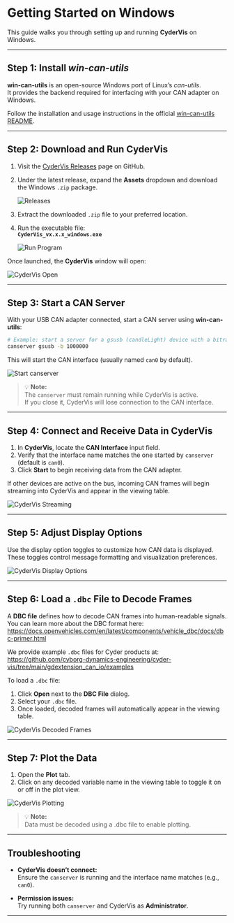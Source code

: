 # Getting Started on Windows

This guide walks you through setting up and running **CyderVis** on Windows.

---

## Step 1: Install *win-can-utils*

**win-can-utils** is an open-source Windows port of Linux’s *can-utils*.  
It provides the backend required for interfacing with your CAN adapter on Windows.

Follow the installation and usage instructions in the official [win-can-utils README](https://github.com/cyborg-dynamics-engineering/win-can-utils?tab=readme-ov-file#windows-can-utils).

---

## Step 2: Download and Run CyderVis

1. Visit the [CyderVis Releases](https://github.com/Cyborg-Dynamics-Engineering/cyder-vis/releases) page on GitHub.  
2. Under the latest release, expand the **Assets** dropdown and download the Windows `.zip` package.

   ![Releases](images/releases.png)

3. Extract the downloaded `.zip` file to your preferred location.  
4. Run the executable file:  
   **`CyderVis_vx.x.x_windows.exe`**

   ![Run Program](images/run_program.png)

Once launched, the **CyderVis** window will open:

![CyderVis Open](images/cydervis_opened.png)

---

## Step 3: Start a CAN Server

With your USB CAN adapter connected, start a CAN server using **win-can-utils**:

```bash
# Example: start a server for a gsusb (candleLight) device with a bitrate of 1 Mbps
canserver gsusb -b 1000000
```

This will start the CAN interface (usually named `can0` by default).

![Start canserver](images/start_canserver.png)

> 💡 **Note:**  
> The `canserver` must remain running while CyderVis is active.  
> If you close it, CyderVis will lose connection to the CAN interface.

---

## Step 4: Connect and Receive Data in CyderVis

1. In **CyderVis**, locate the **CAN Interface** input field.  
2. Verify that the interface name matches the one started by `canserver` (default is `can0`).  
3. Click **Start** to begin receiving data from the CAN adapter.

If other devices are active on the bus, incoming CAN frames will begin streaming into CyderVis and appear in the viewing table.

![CyderVis Streaming](images/cydervis_streaming.png)

---

## Step 5: Adjust Display Options

Use the display option toggles to customize how CAN data is displayed.  
These toggles control message formatting and visualization preferences.

![CyderVis Display Options](images/cydervis_display_options.png)

---

## Step 6: Load a `.dbc` File to Decode Frames

A **DBC file** defines how to decode CAN frames into human-readable signals.  
You can learn more about the DBC format here:  
<https://docs.openvehicles.com/en/latest/components/vehicle_dbc/docs/dbc-primer.html>

We provide example `.dbc` files for Cyder products at:  
<https://github.com/cyborg-dynamics-engineering/cyder-vis/tree/main/gdextension_can_io/examples>

To load a `.dbc` file:
1. Click **Open** next to the **DBC File** dialog.
2. Select your `.dbc` file.
3. Once loaded, decoded frames will automatically appear in the viewing table.

![CyderVis Decoded Frames](images/cydervis_decoded_frames.png)

---

## Step 7: Plot the Data

1. Open the **Plot** tab.  
2. Click on any decoded variable name in the viewing table to toggle it on or off in the plot view.

![CyderVis Plotting](images/cydervis_plotting.png)

> 💡 **Note:**  
> Data must be decoded using a .dbc file to enable plotting.

---

## Troubleshooting

- **CyderVis doesn’t connect:**  
  Ensure the `canserver` is running and the interface name matches (e.g., `can0`).

- **Permission issues:**  
  Try running both `canserver` and CyderVis as **Administrator**.

---